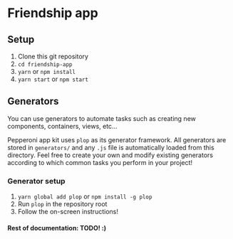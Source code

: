 Friendship app
===

Setup
-----

1. Clone this git repository
2. `cd friendship-app`
3. `yarn` or `npm install`
4. `yarn start` or `npm start`

Generators
----------

You can use generators to automate tasks such as creating new components,
containers, views, etc...

Pepperoni app kit uses `plop` as its generator framework. All generators are
stored in `generators/` and any `.js` file is automatically loaded from this
directory. Feel free to create your own and modify existing generators
according to which common tasks you perform in your project!

### Generator setup

1. `yarn global add plop` or `npm install -g plop`
2. Run `plop` in the repository root
3. Follow the on-screen instructions!


#### Rest of documentation: TODO! :)
